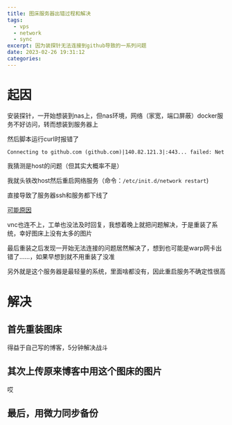 ```yaml
---
title: 图床服务器出错过程和解决
tags:
  - vps
  - network
  - sync
excerpt: 因为装探针无法连接到github导致的一系列问题
date: 2023-02-26 19:31:12
categories:
---
```


# 起因
安装探针，一开始想装到nas上，但nas环境，网络（家宽，端口屏蔽）docker服务不好访问，转而想装到服务器上

然后脚本运行curl时报错了

`Connecting to github.com (github.com)|140.82.121.3|:443... failed: Net`

我猜测是host的问题（但其实大概率不是）

我就头铁改host然后重启网络服务（命令：`/etc/init.d/network restart`)

直接导致了服务器ssh和服务都下线了

[可能原因](https://blog.csdn.net/qing_yc/article/details/55522164)

vnc也连不上，工单也没法及时回复，我想着晚上就把问题解决，于是重装了系统，幸好图床上没有太多的图片

最后重装之后发现一开始无法连接的问题居然解决了，想到也可能是warp网卡出错了……，如果早想到就不用重装了没准

另外就是这个服务器是最轻量的系统，里面啥都没有，因此重启服务不确定性很高

# 解决
## 首先重装图床
得益于自己写的博客，5分钟解决战斗
## 其次上传原来博客中用这个图床的图片
哎
## 最后，用微力同步备份